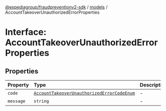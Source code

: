 [@expediagroup/fraudpreventionv2-sdk](../../index.md) / [models](../index.md) / AccountTakeoverUnauthorizedErrorProperties

# Interface: AccountTakeoverUnauthorizedErrorProperties

## Properties

| Property | Type | Description | Source |
| :------ | :------ | :------ | :------ |
| `code` | [`AccountTakeoverUnauthorizedErrorCodeEnum`](../type-aliases/AccountTakeoverUnauthorizedErrorCodeEnum.md) | - | models/AccountTakeoverUnauthorizedError.ts:61 |
| `message` | `string` | - | models/AccountTakeoverUnauthorizedError.ts:62 |
